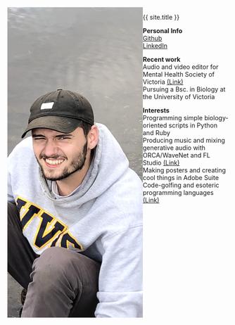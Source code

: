 <img align="left" src="https://raw.githubusercontent.com/alexpinch/alexpinch.github.io/gh-pages/images/me.png">

{{ site.title }}  

**Personal Info**  
[Github](https://github.com/alexpinch)  
[LinkedIn](https://www.linkedin.com/in/alexpinch/)  

**Recent work**  
Audio and video editor for Mental Health Society of Victoria [(Link)](https://www.youtube.com/channel/UCLASe6vSxNnNJvys95J2eiQ)  
Pursuing a Bsc. in Biology at the University of Victoria
			
**Interests**  
Programming simple biology-oriented scripts in Python and Ruby  
Producing music and mixing generative audio with ORCA/WaveNet and FL Studio [(Link)](https://soundcloud.com/alexpinch/sample-sounds/s-UXw9TEVJt2r?utm_source=clipboard&utm_medium=text&utm_campaign=social_sharing)  
Making posters and creating cool things in Adobe Suite  
Code-golfing and esoteric programming languages [(Link)](https://code.golf/golfers/alexpinch)  
